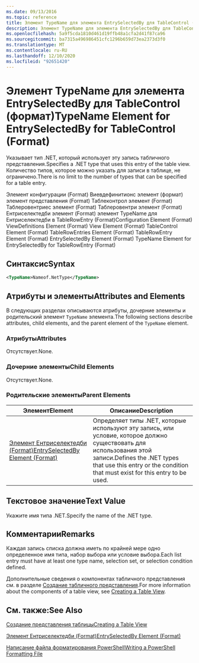 ```yaml
---
ms.date: 09/13/2016
ms.topic: reference
title: Элемент TypeName для элемента EntrySelectedBy для TableControl (формат)
description: Элемент TypeName для элемента EntrySelectedBy для TableControl (формат)
ms.openlocfilehash: 5a9f5cda1810d461d19ffb48a1cfa2d41f87ca96
ms.sourcegitcommit: ba7315a496986451cfc1296b659d73ea2373d3f0
ms.translationtype: MT
ms.contentlocale: ru-RU
ms.lasthandoff: 12/10/2020
ms.locfileid: "92651420"
---
```

# <a name="typename-element-for-entryselectedby-for-tablecontrol-format"></a><span data-ttu-id="63fd5-103">Элемент TypeName для элемента EntrySelectedBy для TableControl (формат)</span><span class="sxs-lookup"><span data-stu-id="63fd5-103">TypeName Element for EntrySelectedBy for TableControl (Format)</span></span>

<span data-ttu-id="63fd5-104">Указывает тип .NET, который использует эту запись табличного представления.</span><span class="sxs-lookup"><span data-stu-id="63fd5-104">Specifies a .NET type that uses this entry of the table view.</span></span> <span data-ttu-id="63fd5-105">Количество типов, которое можно указать для записи в таблице, не ограничено.</span><span class="sxs-lookup"><span data-stu-id="63fd5-105">There is no limit to the number of types that can be specified for a table entry.</span></span>

<span data-ttu-id="63fd5-106">Элемент конфигурации (Format) Виевдефинитионс элемент (формат) элемент представления (Format) Таблеконтрол элемент (Format) Таблеровентриес элемент (Format) Таблеровентри элемент (Format) Ентриселектедби элемент (Format) элемент TypeName для Ентриселектедби в TableRowEntry (Format)</span><span class="sxs-lookup"><span data-stu-id="63fd5-106">Configuration Element (Format) ViewDefinitions Element (Format) View Element (Format) TableControl Element (Format) TableRowEntries Element (Format) TableRowEntry Element (Format) EntrySelectedBy Element (Format) TypeName Element for EntrySelectedBy for TableRowEntry (Format)</span></span>

## <a name="syntax"></a><span data-ttu-id="63fd5-107">Синтаксис</span><span class="sxs-lookup"><span data-stu-id="63fd5-107">Syntax</span></span>

```xml
<TypeName>Nameof.NetType</TypeName>
```

## <a name="attributes-and-elements"></a><span data-ttu-id="63fd5-108">Атрибуты и элементы</span><span class="sxs-lookup"><span data-stu-id="63fd5-108">Attributes and Elements</span></span>

<span data-ttu-id="63fd5-109">В следующих разделах описываются атрибуты, дочерние элементы и родительский элемент `TypeName` элемента.</span><span class="sxs-lookup"><span data-stu-id="63fd5-109">The following sections describe attributes, child elements, and the parent element of the `TypeName` element.</span></span>

### <a name="attributes"></a><span data-ttu-id="63fd5-110">Атрибуты</span><span class="sxs-lookup"><span data-stu-id="63fd5-110">Attributes</span></span>

<span data-ttu-id="63fd5-111">Отсутствует.</span><span class="sxs-lookup"><span data-stu-id="63fd5-111">None.</span></span>

### <a name="child-elements"></a><span data-ttu-id="63fd5-112">Дочерние элементы</span><span class="sxs-lookup"><span data-stu-id="63fd5-112">Child Elements</span></span>

<span data-ttu-id="63fd5-113">Отсутствует.</span><span class="sxs-lookup"><span data-stu-id="63fd5-113">None.</span></span>

### <a name="parent-elements"></a><span data-ttu-id="63fd5-114">Родительские элементы</span><span class="sxs-lookup"><span data-stu-id="63fd5-114">Parent Elements</span></span>

|<span data-ttu-id="63fd5-115">Элемент</span><span class="sxs-lookup"><span data-stu-id="63fd5-115">Element</span></span>|<span data-ttu-id="63fd5-116">Описание</span><span class="sxs-lookup"><span data-stu-id="63fd5-116">Description</span></span>|
|-------------|-----------------|
|[<span data-ttu-id="63fd5-117">Элемент Ентриселектедби (Format)</span><span class="sxs-lookup"><span data-stu-id="63fd5-117">EntrySelectedBy Element (Format)</span></span>](./entryselectedby-element-for-tablerowentry-for-tablecontrol-format.md)|<span data-ttu-id="63fd5-118">Определяет типы .NET, которые используют эту запись, или условие, которое должно существовать для использования этой записи.</span><span class="sxs-lookup"><span data-stu-id="63fd5-118">Defines the .NET types that use this entry or the condition that must exist for this entry to be used.</span></span>|

## <a name="text-value"></a><span data-ttu-id="63fd5-119">Текстовое значение</span><span class="sxs-lookup"><span data-stu-id="63fd5-119">Text Value</span></span>

<span data-ttu-id="63fd5-120">Укажите имя типа .NET.</span><span class="sxs-lookup"><span data-stu-id="63fd5-120">Specify the name of the .NET type.</span></span>

## <a name="remarks"></a><span data-ttu-id="63fd5-121">Комментарии</span><span class="sxs-lookup"><span data-stu-id="63fd5-121">Remarks</span></span>

<span data-ttu-id="63fd5-122">Каждая запись списка должна иметь по крайней мере одно определенное имя типа, набор выбора или условие выбора.</span><span class="sxs-lookup"><span data-stu-id="63fd5-122">Each list entry must have at least one type name, selection set, or selection condition defined.</span></span>

<span data-ttu-id="63fd5-123">Дополнительные сведения о компонентах табличного представления см. в разделе [Создание табличного представления](./creating-a-table-view.md).</span><span class="sxs-lookup"><span data-stu-id="63fd5-123">For more information about the components of a table view, see [Creating a Table View](./creating-a-table-view.md).</span></span>

## <a name="see-also"></a><span data-ttu-id="63fd5-124">См. также:</span><span class="sxs-lookup"><span data-stu-id="63fd5-124">See Also</span></span>

[<span data-ttu-id="63fd5-125">Создание представления таблицы</span><span class="sxs-lookup"><span data-stu-id="63fd5-125">Creating a Table View</span></span>](./creating-a-table-view.md)

[<span data-ttu-id="63fd5-126">Элемент Ентриселектедби (Format)</span><span class="sxs-lookup"><span data-stu-id="63fd5-126">EntrySelectedBy Element (Format)</span></span>](./entryselectedby-element-for-tablerowentry-for-tablecontrol-format.md)

[<span data-ttu-id="63fd5-127">Написание файла форматирования PowerShell</span><span class="sxs-lookup"><span data-stu-id="63fd5-127">Writing a PowerShell Formatting File</span></span>](./writing-a-powershell-formatting-file.md)

